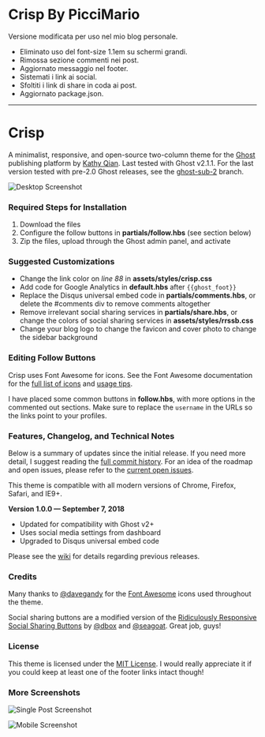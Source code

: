 # Crisp By PicciMario
Versione modificata per uso nel mio blog personale.

- Eliminato uso del font-size 1.1em su schermi grandi.
- Rimossa sezione commenti nei post.
- Aggiornato messaggio nel footer.
- Sistemati i link ai social.
- Sfoltiti i link di share in coda ai post.
- Aggiornato package.json.

---
# Crisp

A minimalist, responsive, and open-source two-column theme for the [Ghost](http://ghost.org) publishing platform by [Kathy Qian](http://kathyqian.com). Last tested with Ghost v2.1.1. For the last version tested with pre-2.0 Ghost releases, see the [ghost-sub-2](https://github.com/kathyqian/crisp/tree/ghost-sub-2) branch.

![Desktop Screenshot](https://raw.github.com/kathyqian/crisp/master/assets/screenshot-desktop.png)   

### Required Steps for Installation

1. Download the files   
2. Configure the follow buttons in **partials/follow.hbs** (see section below)
3. Zip the files, upload through the Ghost admin panel, and activate

### Suggested Customizations

* Change the link color on *line 88* in **assets/styles/crisp.css**
* Add code for Google Analytics in **default.hbs** after `{{ghost_foot}}`
* Replace the Disqus universal embed code in **partials/comments.hbs**, or delete the #comments div to remove comments altogether
* Remove irrelevant social sharing services in **partials/share.hbs**, or change the colors of social sharing services in **assets/styles/rrssb.css**
* Change your blog logo to change the favicon and cover photo to change the sidebar background

### Editing Follow Buttons

Crisp uses Font Awesome for icons. See the Font Awesome documentation for the [full list of icons](http://fortawesome.github.io/Font-Awesome/icons/) and [usage tips](http://fortawesome.github.io/Font-Awesome/examples/).

I have placed some common buttons in **follow.hbs**, with more options in the commented out sections. Make sure to replace the `username` in the URLs so the links point to your profiles.

### Features, Changelog, and Technical Notes

Below is a summary of updates since the initial release. If you need more detail, I suggest reading the [full commit history](https://github.com/kathyqian/crisp/commits/master/). For an idea of the roadmap and open issues, please refer to the [current open issues](https://github.com/kathyqian/crisp/issues?state=open).

This theme is compatible with all modern versions of Chrome, Firefox, Safari, and IE9+.

**Version 1.0.0 &mdash; September 7, 2018**

* Updated for compatibility with Ghost v2+
* Uses social media settings from dashboard
* Upgraded to Disqus universal embed code

Please see the [wiki](https://github.com/kathyqian/crisp/wiki/) for details regarding previous releases.

### Credits

Many thanks to [@davegandy](http://twitter.com/davegandy) for the [Font Awesome](https://github.com/FortAwesome/Font-Awesome) icons used throughout the theme.

Social sharing buttons are a modified version of the [Ridiculously Responsive Social Sharing Buttons](https://github.com/kni-labs/rrssb) by [@dbox](http://www.twitter.com/dbox) and [@seagoat](http://www.twitter.com/seagoat). Great job, guys!

### License

This theme is licensed under the [MIT License](https://github.com/kathyqian/crisp/blob/master/license.txt). I would really appreciate it if you could keep at least one of the footer links intact though!

### More Screenshots

![Single Post Screenshot](https://raw.github.com/kathyqian/crisp/master/assets/screenshot-single.png)

![Mobile Screenshot](https://raw.github.com/kathyqian/crisp/master/assets/screenshot-mobile.png)
